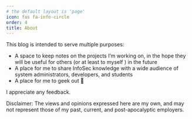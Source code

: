 ```yaml
---
# the default layout is 'page'
icon: fas fa-info-circle
order: 4
title: About
---
```


This blog is intended to serve multiple purposes:

- A space to keep notes on the projects I’m working on, in the hope they will be useful for others (or at least to  myself ) in the future
- A place for me to share InfoSec knowledge with a wide audience of system administrators, developers, and students
- A place for me to geek out 🙂

I appreciate any feedback.

Disclaimer: The views and opinions expressed here are my own, and may not represent those of my past, current, and post-apocalyptic employers.
